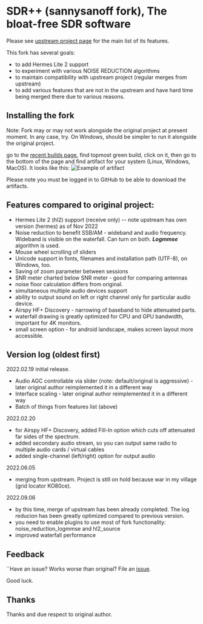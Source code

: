 # SDR++ (sannysanoff fork), The bloat-free SDR software<br>

Please see [upstream project page](https://github.com/AlexandreRouma/SDRPlusPlus) for the main list of its features.

This fork has several goals:

* to add Hermes Lite 2 support
* to experiment with various NOISE REDUCTION algorithms 
* to maintain compatibility with upstream project (regular merges from upstream)
* to add various features that are not in the upstream and have hard time being merged there due to various reasons.

## Installing the fork

Note: Fork may or may not work alongside the original project at present moment. In any case, try. On Windows, should be simpler to run it alongside the original project.

go to the  [recent builds page](https://github.com/sannysanoff/SDRPlusPlus/actions/workflows/build_all.yml), find topmost green build,
click on it, then go to the bottom of the page and find artifact for your system (Linux, Windows, MacOS). It looks like this:
![Example of artifact](https://i.imgur.com/iq8t0Fa.png)

Please note you must be logged in to GitHub to be able to download the artifacts.

## Features compared to original project:


* Hermes Lite 2 (hl2) support (receive only) -- note upstream has own version (hermes) as of Nov 2022
* Noise reduction to benefit SSB/AM - wideband and audio frequency. Wideband is visible on the waterfall. Can turn on both. ***Logmmse*** algorithm is used.
* Mouse wheel scrolling of sliders
* Unicode support in fonts, filenames and installation path (UTF-8), on Windows, too.
* Saving of zoom parameter between sessions
* SNR meter charted below SNR meter - good for comparing antennas
* noise floor calculation differs from original.
* simultaneous multiple audio devices support
* ability to output sound on left or right channel only for particular audio device.
* Airspy HF+ Discovery - narrowing of baseband to hide attenuated parts.
* waterfall drawing is greatly optimized for CPU and GPU bandwidth, important for 4K monitors. 
* small screen option - for android landscape, makes screen layout more accessible. 

## Version log (oldest first)


2022.02.19 initial release. 

* Audio AGC controllable via slider (note: default/original is aggressive) - later original author reimplemented it in a different way 
* Interface scaling - later original author reimplemented it in a different way
* Batch of things from features list (above)

2022.02.20

* for Airspy HF+ Discovery, added Fill-In option which cuts off attenuated far sides of the spectrum.
* added secondary audio stream, so you can output same radio to multiple audio cards / virtual cables
* added single-channel (left/right) option for output audio

2022.06.05

* merging from upstream. Project is still on hold because war in my village (grid locator KO80ce).

2022.09.06

* by this time, merge of upstream has been already completed. The log reducion has been greatly optimized compared to previous version.
* you need to enable plugins to use most of fork functionality: noise_reduction_logmmse and hl2_source
* improved waterfall performance

## Feedback

``Have an issue? Works worse than original? File an [issue](https://github.com/sannysanoff/SDRPlusPlus/issues).

Good luck.

## Thanks

Thanks and due respect to original author. 

